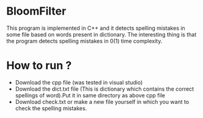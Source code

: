# BloomFilter
This program is implemented in C++ and it detects spelling mistakes in some file based on words present in dictionary. The interesting thing is that the program detects spelling mistakes in 0(1) time complexity.

# How to run ?
- Download the cpp file (was tested in visual studio)
- Download the dict.txt file (This is dictionary which contains the correct spellings of word).Put it in same directory as above cpp file
- Download check.txt or make a new file yourself in which you want to check the spelling mistakes.
